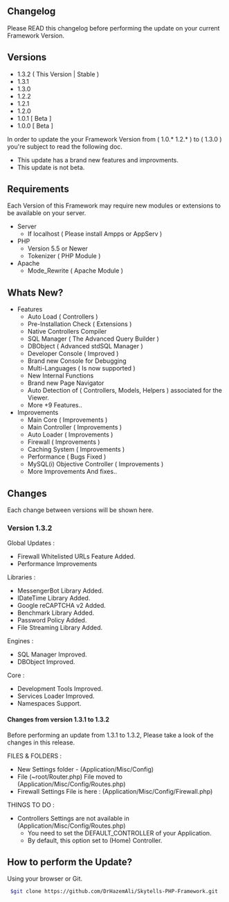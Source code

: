 
## Changelog
Please READ this changelog before performing the update on your current Framework Version.

## Versions
- 1.3.2 ( This Version | Stable )
- 1.3.1
- 1.3.0
- 1.2.2
- 1.2.1
- 1.2.0
- 1.0.1 [ Beta ]
- 1.0.0 [ Beta ]

In order to update the your Framework Version from ( 1.0.* 1.2.* ) to ( 1.3.0 ) you're subject to read the following doc.
- This update has a brand new features and improvments.
- This update is not beta.

## Requirements
Each Version of this Framework may require new modules or extensions to be available on your server.

- Server
    - If localhost ( Please install Ampps or AppServ )
- PHP
    - Version 5.5 or Newer
    - Tokenizer ( PHP Module )
- Apache
    - Mode_Rewrite ( Apache Module )





## Whats New?
- Features
    - Auto Load ( Controllers )
    - Pre-Installation Check ( Extensions )
    - Native Controllers Compiler
    - SQL Manager ( The Advanced Query Builder )
    - DBObject ( Advanced stdSQL Manager )
    - Developer Console ( Improved )
    - Brand new Console for Debugging
    - Multi-Languages ( Is now supported )
    - New Internal Functions
    - Brand new Page Navigator
    - Auto Detection of ( Controllers, Models, Helpers ) associated for the Viewer.
    - More +9 Features..
- Improvements
    - Main Core ( Improvements )
    - Main Controller ( Improvements )
    - Auto Loader ( Improvements )
    - Firewall ( Improvements )
    - Caching System ( Improvements )
    - Performance ( Bugs Fixed )
    - MySQL(i) Objective Controller ( Improvements )
    - More Improvements And fixes..


## Changes

Each change between versions will be shown here.

### Version 1.3.2

Global Updates :
  * Firewall Whitelisted URLs Feature Added.
  * Performance Improvements

Libraries :
  * MessengerBot Library Added.
  * IDateTime Library Added.
  * Google reCAPTCHA v2 Added.
  * Benchmark Library Added.
  * Password Policy Added.
  * File Streaming Library Added.

Engines :
  * SQL Manager Improved.
  * DBObject Improved.

Core :
  * Development Tools Improved.
  * Services Loader Improved.
  * Namespaces Support.



#### Changes from version 1.3.1 to 1.3.2

Before performing an update from 1.3.1 to 1.3.2, Please take a look of the changes in this release.

FILES & FOLDERS :
  * New Settings folder - (Application/Misc/Config)
  * File (~root/Router.php) File moved to (Application/Misc/Config/Routes.php)
  * Firewall Settings File is here : (Application/Misc/Config/Firewall.php)

THINGS TO DO :
  * Controllers Settings are not available in (Application/Misc/Config/Routes.php)
    * You need to set the DEFAULT_CONTROLLER of your Application.
    * By default, this option set to (Home) Controller.


## How to perform the Update?
Using your browser or Git.

```sh
 $git clone https://github.com/DrHazemAli/Skytells-PHP-Framework.git
```
